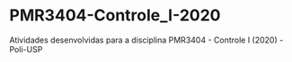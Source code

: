 # PMR3404-Controle_I-2020
Atividades desenvolvidas para a disciplina PMR3404 - Controle I (2020) - Poli-USP
